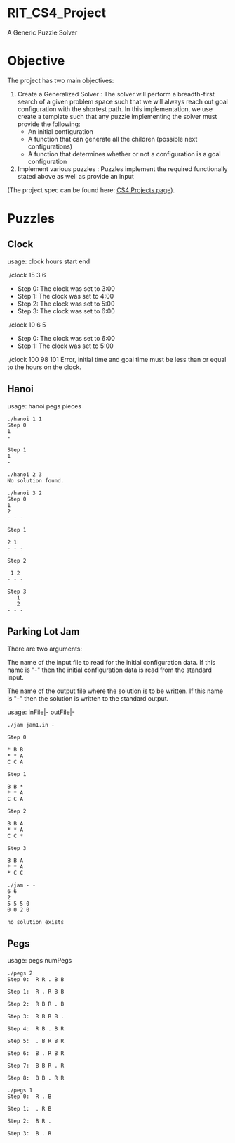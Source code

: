 RIT_CS4_Project
===============

A Generic Puzzle Solver

Objective
=========

The project has two main objectives:

 1. Create a Generalized Solver : The solver will perform a breadth-first search of a given problem space such that we will always reach out goal configuration with the shortest path. In this implementation, we use create a template such that any puzzle implementing the solver must provide the following:
    * An initial configuration
    * A function that can generate all the children (possible next configurations)
    * A function that determines whether or not a configuration is a goal configuration
 2. Implement various puzzles : Puzzles implement the required functionally stated above as well as provide an input

(The project spec can be found here:
[CS4 Projects page](http://www.cs.rit.edu/~cs4/Projects/ConfigPuzzles_123/writeup.html)).

Puzzles
=======

Clock
-----

usage: clock hours start end

./clock 15 3 6
 * Step 0: The clock was set to 3:00
 * Step 1: The clock was set to 4:00
 * Step 2: The clock was set to 5:00
 * Step 3: The clock was set to 6:00

./clock 10 6 5
 * Step 0: The clock was set to 6:00
 * Step 1: The clock was set to 5:00

./clock 100 98 101
Error, initial time and goal time must be less than or equal to the hours on 
the clock.

Hanoi
-----

usage: hanoi pegs pieces

    ./hanoi 1 1
    Step 0
    1
    -

    Step 1
    1
    -

    ./hanoi 2 3
    No solution found.

    ./hanoi 3 2
    Step 0
    1
    2
    - - -
    
    Step 1
    
    2 1
    - - -
    
    Step 2
    
     1 2
    - - -
    
    Step 3
       1
       2
    - - -


Parking Lot Jam
---------------
There are two arguments:

The name of the input file to read for the initial configuration data. If this name is "-" then the initial configuration data is read from the standard input.

The name of the output file where the solution is to be written. If this name is "-" then the solution is written to the standard output.

usage: inFile|- outFile|-

    ./jam jam1.in -
  
    Step 0
    
    * B B
    * * A
    C C A
    
    Step 1
    
    B B *
    * * A
    C C A
    
    Step 2
    
    B B A
    * * A
    C C *
    
    Step 3
    
    B B A
    * * A
    * C C
    
    ./jam - -
    6 6
    2
    5 5 5 0
    0 0 2 0
    
    no solution exists

Pegs
----

usage: pegs numPegs

    ./pegs 2
  	Step 0:  R R . B B
  
  	Step 1:  R . R B B
  
  	Step 2:  R B R . B
  
  	Step 3:  R B R B .
  
  	Step 4:  R B . B R
  
  	Step 5:  . B R B R
  
  	Step 6:  B . R B R
  
  	Step 7:  B B R . R
  
  	Step 8:  B B . R R
  
  	./pegs 1
  	Step 0:  R . B
  
  	Step 1:  . R B
  
  	Step 2:  B R .
  
  	Step 3:  B . R
